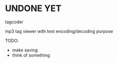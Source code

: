 UNDONE YET
==========

tagcoder

mp3 tag viewer with text encoding/decoding purpose

TODO:
* make saving
* think of something
